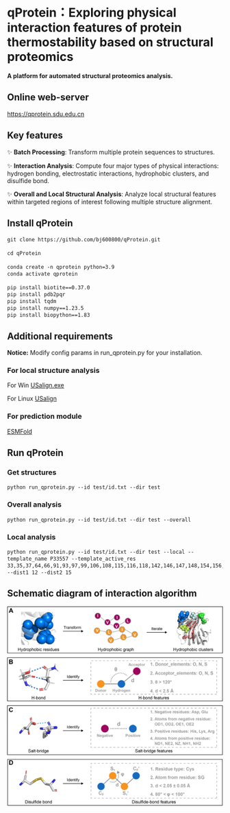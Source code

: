 # qProtein：Exploring physical interaction features of protein thermostability based on structural proteomics

**A platform for automated structural proteomics analysis.**

## Online web-server
https://qprotein.sdu.edu.cn

## Key features
:sparkles: **Batch Processing**: Transform multiple protein sequences to structures.

:sparkles: **Interaction Analysis**: Compute four major types of physical interactions: hydrogen bonding, electrostatic interactions, hydrophobic clusters, and disulfide bond.

:sparkles: **Overall and Local Structural Analysis**: Analyze local structural features within targeted regions of interest following multiple structure alignment.

## Install qProtein

```
git clone https://github.com/bj600800/qProtein.git

cd qProtein

conda create -n qprotein python=3.9
conda activate qprotein

pip install biotite==0.37.0 
pip install pdb2pqr
pip install tqdm
pip install numpy==1.23.5
pip install biopython==1.83
```

## Additional requirements
**Notice:**
Modify config params in run_qprotein.py for your installation.

### For local structure analysis ###
For Win
[USalign.exe](https://zhanggroup.org/US-align/bin/module/USalignWin64.zip)

For Linux
[USalign](https://zhanggroup.org/US-align/bin/module/USalignLinux64.zip)

### For prediction module ###
[ESMFold](https://github.com/facebookresearch/esm)


## Run qProtein
### Get structures ###
```
python run_qprotein.py --id test/id.txt --dir test
```

### Overall analysis ###
```
python run_qprotein.py --id test/id.txt --dir test --overall
```

### Local analysis ###
```
python run_qprotein.py --id test/id.txt --dir test --local --template_name P33557 --template_active_res 33,35,37,64,66,91,93,97,99,106,108,115,116,118,142,146,147,148,154,156,158,191,197,199,200 --dist1 12 --dist2 15
```

## Schematic diagram of interaction algorithm
![Interaction algorithm](https://github.com/bj600800/qProtein/blob/main/interaction_algorithm.png)

